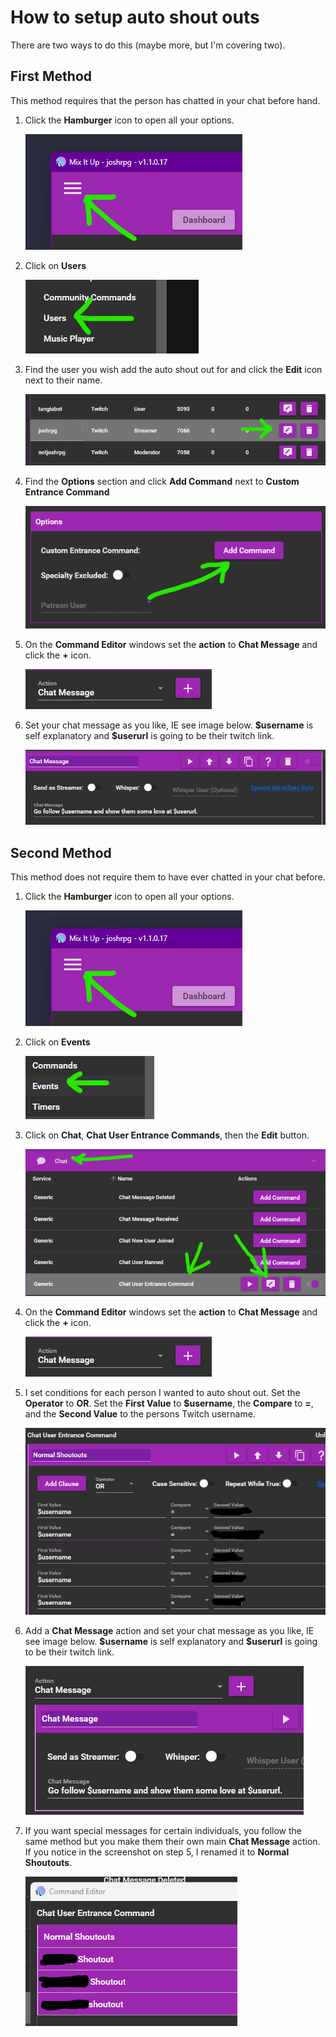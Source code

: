 # How to setup auto shout outs

There are two ways to do this (maybe more, but I'm covering two).

## First Method

This method requires that the person has chatted in your chat before hand.

1. Click the **Hamburger** icon to open all your options.

    ![hamburger icon](../reusables/hamburger-icon.png)

2. Click on **Users**

    ![Click Users](image.png)

3. Find the user you wish add the auto shout out for and click the **Edit** icon next to their name.

    ![alt text](image-1.png)

4. Find the **Options** section and click **Add Command** next to **Custom Entrance Command**

    ![alt text](image-2.png)

5. On the **Command Editor** windows set the **action** to **Chat Message** and click the **+** icon.

    ![alt text](image-3.png)

6. Set your chat message as you like, IE see image below. **\$username** is self explanatory and **\$userurl** is going to be their twitch link.

    ![alt text](image-4.png)

## Second Method

This method does not require them to have ever chatted in your chat before.

1. Click the **Hamburger** icon to open all your options.

    ![hamburger icon](../reusables/hamburger-icon.png)

2. Click on **Events**

    ![alt text](image-5.png)

3. Click on **Chat**, **Chat User Entrance Commands**, then the **Edit** button.

    ![alt text](image-6.png)

4. On the **Command Editor** windows set the **action** to **Chat Message** and click the **+** icon.

    ![alt text](image-3.png)

5. I set conditions for each person I wanted to auto shout out. Set the **Operator** to **OR**. Set the **First Value** to **\$username**, the **Compare** to **=**, and the **Second Value** to the persons Twitch username.

    ![alt text](image-7.png)

6. Add a **Chat Message** action and set your chat message as you like, IE see image below. **\$username** is self explanatory and **\$userurl** is going to be their twitch link.

    ![alt text](image-8.png)

7. If you want special messages for certain individuals, you follow the same method but you make them their own main **Chat Message** action. If you notice in the screenshot on step 5, I renamed it to **Normal Shoutouts**.

    ![alt text](image-9.png)
